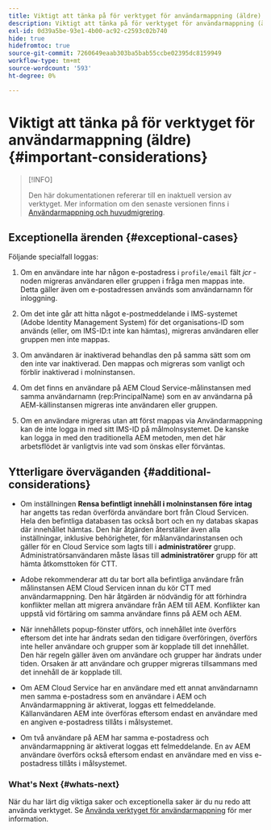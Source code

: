 ```yaml
---
title: Viktigt att tänka på för verktyget för användarmappning (äldre)
description: Viktigt att tänka på för verktyget för användarmappning (äldre)
exl-id: 0d39a5be-93e1-4b00-ac92-c2593c02b740
hide: true
hidefromtoc: true
source-git-commit: 7260649eaab303ba5bab55ccbe02395dc8159949
workflow-type: tm+mt
source-wordcount: '593'
ht-degree: 0%

---
```


# Viktigt att tänka på för verktyget för användarmappning (äldre) {#important-considerations}

>[!INFO]
>
>Den här dokumentationen refererar till en inaktuell version av verktyget. Mer information om den senaste versionen finns i [Användarmappning och huvudmigrering](/help/journey-migration/content-transfer-tool/using-content-transfer-tool/user-mapping-and-migration.md).

## Exceptionella ärenden {#exceptional-cases}

Följande specialfall loggas:

1. Om en användare inte har någon e-postadress i `profile/email` fält *jcr* -noden migreras användaren eller gruppen i fråga men mappas inte. Detta gäller även om e-postadressen används som användarnamn för inloggning.

1. Om det inte går att hitta något e-postmeddelande i IMS-systemet (Adobe Identity Management System) för det organisations-ID som används (eller, om IMS-ID:t inte kan hämtas), migreras användaren eller gruppen men inte mappas.

1. Om användaren är inaktiverad behandlas den på samma sätt som om den inte var inaktiverad. Den mappas och migreras som vanligt och förblir inaktiverad i molninstansen.

1. Om det finns en användare på AEM Cloud Service-målinstansen med samma användarnamn (rep:PrincipalName) som en av användarna på AEM-källinstansen migreras inte användaren eller gruppen.

1. Om en användare migreras utan att först mappas via Användarmappning kan de inte logga in med sitt IMS-ID på målmolnsystemet. De kanske kan logga in med den traditionella AEM metoden, men det här arbetsflödet är vanligtvis inte vad som önskas eller förväntas.

## Ytterligare överväganden {#additional-considerations}

* Om inställningen **Rensa befintligt innehåll i molninstansen före intag** har angetts tas redan överförda användare bort från Cloud Servicen. Hela den befintliga databasen tas också bort och en ny databas skapas där innehållet hämtas. Den här åtgärden återställer även alla inställningar, inklusive behörigheter, för målanvändarinstansen och gäller för en Cloud Service som lagts till i **administratörer** grupp. Administratörsanvändaren måste läsas till **administratörer** grupp för att hämta åtkomsttoken för CTT.

* Adobe rekommenderar att du tar bort alla befintliga användare från målinstansen AEM Cloud Servicen innan du kör CTT med användarmappning. Den här åtgärden är nödvändig för att förhindra konflikter mellan att migrera användare från AEM till AEM. Konflikter kan uppstå vid förtäring om samma användare finns på AEM och AEM.

* När innehållets popup-fönster utförs, och innehållet inte överförs eftersom det inte har ändrats sedan den tidigare överföringen, överförs inte heller användare och grupper som är kopplade till det innehållet. Den här regeln gäller även om användare och grupper har ändrats under tiden. Orsaken är att användare och grupper migreras tillsammans med det innehåll de är kopplade till.

* Om AEM Cloud Service har en användare med ett annat användarnamn men samma e-postadress som en användare i AEM och Användarmappning är aktiverat, loggas ett felmeddelande. Källanvändaren AEM inte överföras eftersom endast en användare med en angiven e-postadress tillåts i målsystemet.

* Om två användare på AEM har samma e-postadress och användarmappning är aktiverat loggas ett felmeddelande. En av AEM användare överförs också eftersom endast en användare med en viss e-postadress tillåts i målsystemet.

### What&#39;s Next {#whats-next}

När du har lärt dig viktiga saker och exceptionella saker är du nu redo att använda verktyget. Se [Använda verktyget för användarmappning](/help/journey-migration/content-transfer-tool/user-mapping-tool-legacy/using-user-mapping-tool-legacy.md) för mer information.
